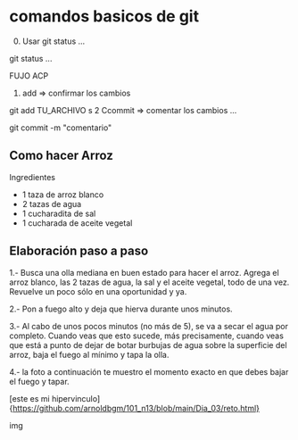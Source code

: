 # comandos basicos de git

0. Usar git status
...

git status
...

FUJO ACP
1. add => confirmar los cambios

git add TU_ARCHIVO
s
2 Ccommit => comentar los cambios
...

git commit -m "comentario"






## Como hacer Arroz

Ingredientes
- 1 taza de arroz blanco
- 2 tazas de agua
- 1 cucharadita de sal
- 1 cucharada de aceite vegetal

## Elaboración paso a paso

1.- Busca una olla mediana en buen estado para hacer el arroz. Agrega el arroz blanco, las 2 tazas de agua, la sal y el aceite vegetal, todo de una vez. Revuelve un poco sólo en una oportunidad y ya.

2.- Pon a fuego alto y deja que hierva durante unos minutos.

3.- Al cabo de unos pocos minutos (no más de 5), se va a secar el agua por completo. Cuando veas que esto sucede, más precisamente, cuando veas que está a punto de dejar de botar burbujas de agua sobre la superficie del arroz, baja el fuego al mínimo y tapa la olla.

4.-  la foto a continuación te muestro el momento exacto en que debes bajar el fuego y tapar.


[este es mi hipervinculo] {https://github.com/arnoldbgm/101_n13/blob/main/Dia_03/reto.html}

img



